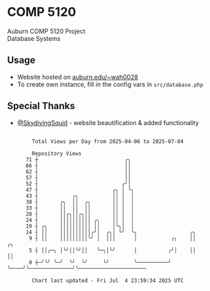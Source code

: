 # COMP 5120
Auburn COMP 5120 Project  
Database Systems

## Usage
- Website hosted on [auburn.edu/~wah0028](https://webhome.auburn.edu/~wah0028/)
- To create own instance, fill in the config vars in `src/database.php`

## Special Thanks
- [@SkydivingSquid](https://github.com/SkydivingSquid) - website beautification & added functionality

```

        Total Views per Day from 2025-04-06 to 2025-07-04

        Repository Views
      71 ┼                            ╭╮
      66 ┤                            ││
      62 ┤                            ││
      57 ┤                            ││
      52 ┤                           ╭╯│
      47 ┤                        ╭╮ │ ╰╮
      43 ┤           ╭╮           ││ │  │
      38 ┤       ╭╮  ││  ╭╮       ││ │  │
      33 ┤       ││  ││  ││       ││ │  │
      28 ┤       ││╭╮││╭╮││       ││ │  │
      24 ┤       ││││││││││ ╭╮    ││ │  │
      19 ┤ ╭╮    ││││││││││ ││    │╰╮│  │
      14 ┤ ││    ││││││││││╭╯│  ╭╮│ ╰╯  ╰╮                 ╭╮
       9 ┤ ││    │││││││││╰╯ │  │││      │           ╭╮    ││              ╭╮
       5 ┤ ││╭─╮ │╰╯││╰╯││   ╰─╮│╰╯      │          ╭╯│    ││              ││
       0 ┼─╯╰╯ ╰─╯  ╰╯  ╰╯     ╰╯        ╰──────────╯ ╰────╯╰──────────────╯╰──────────────────────

        Chart last updated - Fri Jul  4 23:59:34 2025 UTC
        
```
